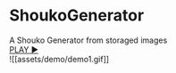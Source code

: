 # ShoukoGenerator
A Shouko Generator from storaged images  
[PLAY ▶](https://galletaoreo98.github.io/ShoukoGenerator/)  
![[assets/demo/demo1.gif]]
